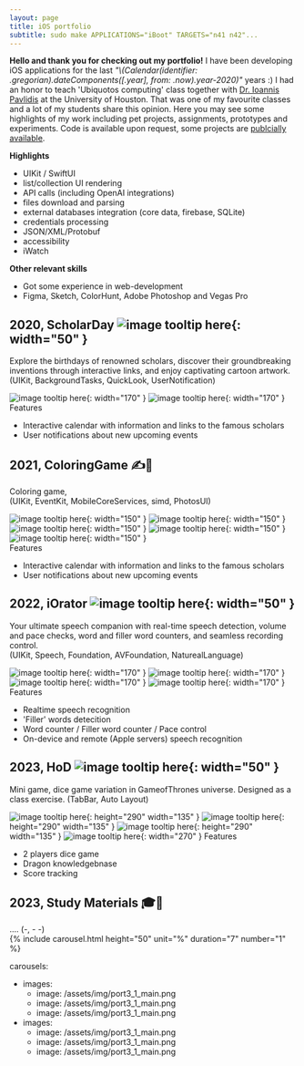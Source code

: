 ```yaml
---
layout: page
title: iOS portfolio
subtitle: sudo make APPLICATIONS="iBoot" TARGETS="n41 n42"...
---
```


**Hello and thank you for checking out my portfolio!**
I have been developing iOS applications for the last _"\\(Calendar(identifier: .gregorian).dateComponents([.year], from: .now).year-2020)"_ years :) I had an honor to teach 'Ubiquotos computing' class together with [Dr. Ioannis Pavlidis](https://www.linkedin.com/in/ioannis-t-pavlidis/) at the University of Houston. That was one of my favourite classes and a lot of my students share this opinion. Here you may see some highlights of my work including pet projects, assignments, prototypes and experiments. Code is available upon request, some projects are [publcially available](https://github.com/vvzhukov/COSC4355_public_files).

**Highlights** 
- UIKit / SwiftUI
- list/collection UI rendering
- API calls (including OpenAI integrations)
- files download and parsing
- external databases integration (core data, firebase, SQLite)
- credentials processing
- JSON/XML/Protobuf
- accessibility
- iWatch  

**Other relevant skills**
- Got some experience in web-development
- Figma, Sketch, ColorHunt, Adobe Photoshop and Vegas Pro  


## 2020, ScholarDay ![image tooltip here](/assets/img/port1_1_icon.png){: width="50" }
Explore the birthdays of renowned scholars, discover their groundbreaking inventions through interactive links, and enjoy captivating cartoon artwork.  
(UIKit, BackgroundTasks, QuickLook, UserNotification)  

![image tooltip here](/assets/img/port1_2_splash.png){: width="170" }
![image tooltip here](/assets/img/port1_3_main.png){: width="170" }
Features
- Interactive calendar with information and links to the famous scholars
- User notifications about new upcoming events

## 2021, ColoringGame ✍️🎲
Coloring game,  
(UIKit, EventKit, MobileCoreServices, simd, PhotosUI)  

![image tooltip here](/assets/img/port4_1_main.png){: width="150" }
![image tooltip here](/assets/img/port4_2_main.png){: width="150" }
![image tooltip here](/assets/img/port4_3_main.png){: width="150" }
![image tooltip here](/assets/img/port4_4_main.png){: width="150" }
![image tooltip here](/assets/img/port4_5_main.png){: width="150" }  
Features
- Interactive calendar with information and links to the famous scholars
- User notifications about new upcoming events

## 2022, iOrator ![image tooltip here](/assets/img/port0_1_icon.png){: width="50" }
Your ultimate speech companion with real-time speech detection, volume and pace checks, word and filler word counters, and seamless recording control.  
(UIKit, Speech, Foundation, AVFoundation, NaturealLanguage)  

![image tooltip here](/assets/img/port0_2_splash.png){: width="170" }
![image tooltip here](/assets/img/port0_3_main.png){: width="170" }
![image tooltip here](/assets/img/port0_4_rec.png){: width="170" }
![image tooltip here](/assets/img/port0_5_rdy.png){: width="170" }
Features
- Realtime speech recognition
- 'Filler' words detecition
- Word counter / Filler word counter / Pace control
- On-device and remote (Apple servers) speech recognition

## 2023, HoD ![image tooltip here](/assets/img/port3_0_icon.png){: width="50" }
Mini game, dice game variation in GameofThrones universe. Designed as a class exercise. 
(TabBar, Auto Layout)  

![image tooltip here](/assets/img/port3_1_main.png){: height="290" width="135" }
![image tooltip here](/assets/img/port3_2_fight.png){: height="290" width="135" }
![image tooltip here](/assets/img/port3_3_score.png){: height="290" width="135" }
![image tooltip here](/assets/img/port3_4_flip.png){: width="270" }
Features
- 2 players dice game
- Dragon knowledgebnase
- Score tracking

## 2023, Study Materials 🎓📖
.... 
(-, - -)  
{% include carousel.html height="50" unit="%" duration="7" number="1" %}

carousels:
  - images: 
    - image: /assets/img/port3_1_main.png
    - image: /assets/img/port3_1_main.png
    - image: /assets/img/port3_1_main.png
  - images: 
    - image: /assets/img/port3_1_main.png
    - image: /assets/img/port3_1_main.png
    - image: /assets/img/port3_1_main.png
